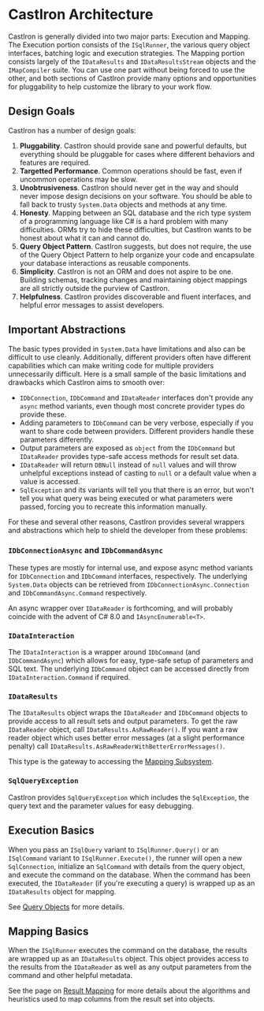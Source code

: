 # CastIron Architecture

CastIron is generally divided into two major parts: Execution and Mapping. The Execution portion consists of the `ISqlRunner`, the various query object interfaces, batching logic and execution strategies. The Mapping portion consists largely of the `IDataResults` and `IDataResultsStream` objects and the `IMapCompiler` suite. You can use one part without being forced to use the other, and both sections of CastIron provide many options and opportunities for pluggability to help customize the library to your work flow.

## Design Goals

CastIron has a number of design goals:

1. **Pluggability**. CastIron should provide sane and powerful defaults, but everything should be pluggable for cases where different behaviors and features are required.
1. **Targetted Performance**. Common operations should be fast, even if uncommon operations may be slow.
1. **Unobtrusiveness**. CastIron should never get in the way and should never impose design decisions on your software. You should be able to fall back to trusty `System.Data` objects and methods at any time.
1. **Honesty**. Mapping between an SQL database and the rich type system of a programming language like C# is a hard problem with many difficulties. ORMs try to hide these difficulties, but CastIron wants to be honest about what it can and cannot do.
1. **Query Object Pattern**. CastIron suggests, but does not require, the use of the Query Object Pattern to help organize your code and encapsulate your database interactions as reusable components.
1. **Simplicity**. CastIron is not an ORM and does not aspire to be one. Building schemas, tracking changes and maintaining object mappings are all strictly outside the purview of CastIron.
1. **Helpfulness**. CastIron provides discoverable and fluent interfaces, and helpful error messages to assist developers.

## Important Abstractions

The basic types provided in `System.Data` have limitations and also can be difficult to use cleanly. Additionally, different providers often have different capabilities which can make writing code for multiple providers unnecessarily difficult. Here is a small sample of the basic limitations and drawbacks which CastIron aims to smooth over:

* `IDbConnection`, `IDbCommand` and `IDataReader` interfaces don't provide any `async` method variants, even though most concrete provider types do provide these.
* Adding parameters to `IDbCommand` can be very verbose, especially if you want to share code between providers. Different providers handle these parameters differently.
* Output parameters are exposed as `object` from the `IDbCommand` but `IDataReader` provides type-safe access methods for result set data.
* `IDataReader` will return `DBNull` instead of `null` values and will throw unhelpful exceptions instead of casting to `null` or a default value when a value is accessed.
* `SqlException` and its variants will tell you that there is an error, but won't tell you what query was being executed or what parameters were passed, forcing you to recreate this information manually.

For these and several other reasons, CastIron provides several wrappers and abstractions which help to shield the developer from these problems:

### `IDbConnectionAsync` and `IDbCommandAsync`

These types are mostly for internal use, and expose async method variants for `IDbConnection` and `IDbCommand` interfaces, respectively. The underlying `System.Data` objects can be retrieved from `IDbConnectionAsync.Connection` and `IDbCommandAsync.Command` respectively.

An async wrapper over `IDataReader` is forthcoming, and will probably coincide with the advent of C# 8.0 and `IAsyncEnumerable<T>`.

### `IDataInteraction`

The `IDataInteraction` is a wrapper around `IDbCommand` (and `IDbCommandAsync`) which allows for easy, type-safe setup of parameters and SQL text. The underlying `IDbCommand` object can be accessed directly from `IDataInteraction.Command` if required.

### `IDataResults`

The `IDataResults` object wraps the `IDataReader` and `IDbCommand` objects to provide access to all result sets and output parameters. To get the raw `IDataReader` object, call `IDataResults.AsRawReader()`. If you want a raw reader object which uses better error messages (at a slight performance penalty) call `IDataResults.AsRawReaderWithBetterErrorMessages()`.

This type is the gateway to accessing the [Mapping Subsystem](mapping.md).

### `SqlQueryException`

CastIron provides `SqlQueryException` which includes the `SqlException`, the query text and the parameter values for easy debugging.

## Execution Basics

When you pass an `ISqlQuery` variant to `ISqlRunner.Query()` or an `ISqlCommand` variant to `ISqlRunner.Execute()`, the runner will open a new `SqlConnection`, initialize an `SqlCommand` with details from the query object, and execute the command on the database. When the command has been executed, the `IDataReader` (if you're executing a query) is wrapped up as an `IDataResults` object for mapping.

See [Query Objects](queryobjects.md) for more details.

## Mapping Basics

When the `ISqlRunner` executes the command on the database, the results are wrapped up as an `IDataResults` object. This object provides access to the results from the `IDataReader` as well as any output parameters from the command and other helpful metadata.

See the page on [Result Mapping](mapping.md) for more details about the algorithms and heuristics used to map columns from the result set into objects.